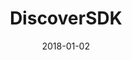 ---
layout: site
title: "DiscoverSDK"
date: 2018-01-02
categories: [community]
version: 1.4.7
major: 1
minor: 4
patch: 7
slug: discoversdk
link: http://www.discoversdk.com/
permalink: /sites/:slug
---